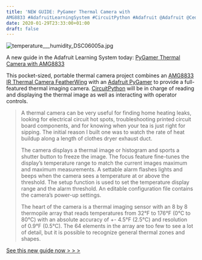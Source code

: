 ```yaml
---
title: 'NEW GUIDE: PyGamer Thermal Camera with
AMG8833 #AdafruitLearningSystem #CircuitPython #Adafruit @Adafruit @CedarGroveMakr'
date: 2020-01-29T23:33:00+01:00
draft: false
---
```


![temperature___humidity_DSC06005a.jpg](https://cdn-learn.adafruit.com/assets/assets/000/087/771/medium800/temperature___humidity_DSC06005a.jpg?1580249050)

A new guide in the Adafruit Learning System today: [PyGamer Thermal Camera with AMG8833](https://learn.adafruit.com/pygamer-thermal-camera-amg8833)

This pocket-sized, portable thermal camera project combines an [AMG8833 IR Thermal Camera FeatherWing](https://www.adafruit.com/product/3622) with an [Adafruit PyGamer](https://www.adafruit.com/product/4242) to provide a full-featured thermal imaging camera. [CircuitPython](https://circuitpython.org/) will be in charge of reading and displaying the thermal image as well as interacting with operator controls.

> A thermal camera can be very useful for finding home heating leaks, looking for electrical circuit hot spots, troubleshooting printed circuit board components, and for knowing when your tea is just right for sipping. The initial reason I built one was to watch the rate of heat buildup along a length of clothes dryer exhaust duct.
> 
> The camera displays a thermal image or histogram and sports a shutter button to freeze the image. The focus feature fine-tunes the display’s temperature range to match the current images maximum and maximum measurements. A settable alarm flashes lights and beeps when the camera sees a temperature at or above the threshold. The setup function is used to set the temperature display range and the alarm threshold. An editable configuration file contains the camera’s power-up settings.
> 
> The heart of the camera is a thermal imaging sensor with an 8 by 8 thermopile array that reads temperatures from 32°F to 176°F (0°C to 80°C) with an absolute accuracy of +- 4.5°F (2.5°C) and resolution of 0.9°F (0.5°C). The 64 elements in the array are too few to see a lot of detail, but it is possible to recognize general thermal zones and shapes.

[See this new guide now > > >](https://learn.adafruit.com/pygamer-thermal-camera-amg8833/)